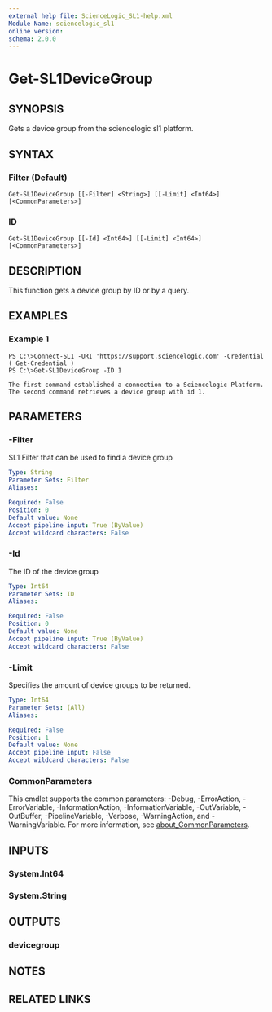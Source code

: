```yaml
---
external help file: ScienceLogic_SL1-help.xml
Module Name: sciencelogic_sl1
online version:
schema: 2.0.0
---
```


# Get-SL1DeviceGroup

## SYNOPSIS
Gets a device group from the sciencelogic sl1 platform.

## SYNTAX

### Filter (Default)
```
Get-SL1DeviceGroup [[-Filter] <String>] [[-Limit] <Int64>] [<CommonParameters>]
```

### ID
```
Get-SL1DeviceGroup [[-Id] <Int64>] [[-Limit] <Int64>] [<CommonParameters>]
```

## DESCRIPTION
This function gets a device group by ID or by a query.

## EXAMPLES

### Example 1
```
PS C:\>Connect-SL1 -URI 'https://support.sciencelogic.com' -Credential ( Get-Credential )
PS C:\>Get-SL1DeviceGroup -ID 1

The first command established a connection to a Sciencelogic Platform.
The second command retrieves a device group with id 1.
```

## PARAMETERS

### -Filter
SL1 Filter that can be used to find a device group

```yaml
Type: String
Parameter Sets: Filter
Aliases:

Required: False
Position: 0
Default value: None
Accept pipeline input: True (ByValue)
Accept wildcard characters: False
```

### -Id
The ID of the device group

```yaml
Type: Int64
Parameter Sets: ID
Aliases:

Required: False
Position: 0
Default value: None
Accept pipeline input: True (ByValue)
Accept wildcard characters: False
```

### -Limit
Specifies the amount of device groups to be returned.

```yaml
Type: Int64
Parameter Sets: (All)
Aliases:

Required: False
Position: 1
Default value: None
Accept pipeline input: False
Accept wildcard characters: False
```

### CommonParameters
This cmdlet supports the common parameters: -Debug, -ErrorAction, -ErrorVariable, -InformationAction, -InformationVariable, -OutVariable, -OutBuffer, -PipelineVariable, -Verbose, -WarningAction, and -WarningVariable. For more information, see [about_CommonParameters](http://go.microsoft.com/fwlink/?LinkID=113216).

## INPUTS

### System.Int64
### System.String
## OUTPUTS

### devicegroup
## NOTES

## RELATED LINKS
